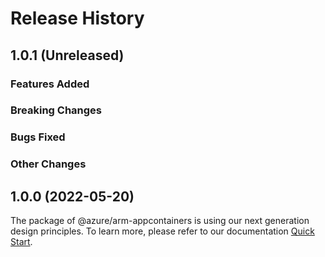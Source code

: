 # Release History

## 1.0.1 (Unreleased)

### Features Added

### Breaking Changes

### Bugs Fixed

### Other Changes

## 1.0.0 (2022-05-20)

The package of @azure/arm-appcontainers is using our next generation design principles. To learn more, please refer to our documentation [Quick Start](https://aka.ms/js-track2-quickstart).
